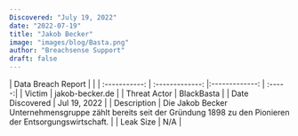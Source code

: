 ```yaml
---
Discovered: "July 19, 2022"
date: "2022-07-19"
title: "Jakob Becker"
image: "images/blog/Basta.png"
author: "Breachsense Support"
draft: false
---
```


| Data Breach Report           |              | 
| :-----------: | :-------------:     |:-------------:    | :-----:|
| Victim      | jakob-becker.de      | 
| Threat Actor      |  BlackBasta     | 
| Date Discovered      | Jul 19, 2022      | 
| Description      | Die Jakob Becker Unternehmensgruppe zählt bereits seit der Gründung 1898 zu den Pionieren der Entsorgungswirtschaft.       | 
| Leak Size      | N/A      | 

